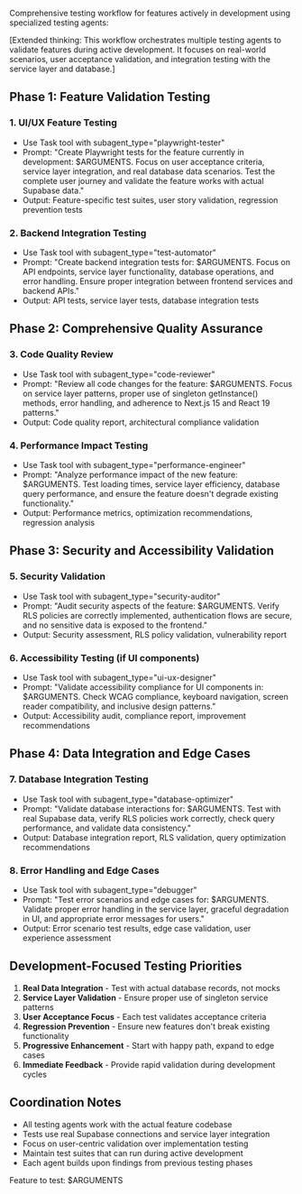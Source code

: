 Comprehensive testing workflow for features actively in development using specialized testing agents:

[Extended thinking: This workflow orchestrates multiple testing agents to validate features during active development. It focuses on real-world scenarios, user acceptance validation, and integration testing with the service layer and database.]

## Phase 1: Feature Validation Testing

### 1. UI/UX Feature Testing
- Use Task tool with subagent_type="playwright-tester"
- Prompt: "Create Playwright tests for the feature currently in development: $ARGUMENTS. Focus on user acceptance criteria, service layer integration, and real database data scenarios. Test the complete user journey and validate the feature works with actual Supabase data."
- Output: Feature-specific test suites, user story validation, regression prevention tests

### 2. Backend Integration Testing  
- Use Task tool with subagent_type="test-automator"
- Prompt: "Create backend integration tests for: $ARGUMENTS. Focus on API endpoints, service layer functionality, database operations, and error handling. Ensure proper integration between frontend services and backend APIs."
- Output: API tests, service layer tests, database integration tests

## Phase 2: Comprehensive Quality Assurance

### 3. Code Quality Review
- Use Task tool with subagent_type="code-reviewer"
- Prompt: "Review all code changes for the feature: $ARGUMENTS. Focus on service layer patterns, proper use of singleton getInstance() methods, error handling, and adherence to Next.js 15 and React 19 patterns."
- Output: Code quality report, architectural compliance validation

### 4. Performance Impact Testing
- Use Task tool with subagent_type="performance-engineer"
- Prompt: "Analyze performance impact of the new feature: $ARGUMENTS. Test loading times, service layer efficiency, database query performance, and ensure the feature doesn't degrade existing functionality."
- Output: Performance metrics, optimization recommendations, regression analysis

## Phase 3: Security and Accessibility Validation

### 5. Security Validation
- Use Task tool with subagent_type="security-auditor"
- Prompt: "Audit security aspects of the feature: $ARGUMENTS. Verify RLS policies are correctly implemented, authentication flows are secure, and no sensitive data is exposed to the frontend."
- Output: Security assessment, RLS policy validation, vulnerability report

### 6. Accessibility Testing (if UI components)
- Use Task tool with subagent_type="ui-ux-designer"
- Prompt: "Validate accessibility compliance for UI components in: $ARGUMENTS. Check WCAG compliance, keyboard navigation, screen reader compatibility, and inclusive design patterns."
- Output: Accessibility audit, compliance report, improvement recommendations

## Phase 4: Data Integration and Edge Cases

### 7. Database Integration Testing
- Use Task tool with subagent_type="database-optimizer"
- Prompt: "Validate database interactions for: $ARGUMENTS. Test with real Supabase data, verify RLS policies work correctly, check query performance, and validate data consistency."
- Output: Database integration report, RLS validation, query optimization recommendations

### 8. Error Handling and Edge Cases
- Use Task tool with subagent_type="debugger"
- Prompt: "Test error scenarios and edge cases for: $ARGUMENTS. Validate proper error handling in the service layer, graceful degradation in UI, and appropriate error messages for users."
- Output: Error scenario test results, edge case validation, user experience assessment

## Development-Focused Testing Priorities

1. **Real Data Integration** - Test with actual database records, not mocks
2. **Service Layer Validation** - Ensure proper use of singleton service patterns  
3. **User Acceptance Focus** - Each test validates acceptance criteria
4. **Regression Prevention** - Ensure new features don't break existing functionality
5. **Progressive Enhancement** - Start with happy path, expand to edge cases
6. **Immediate Feedback** - Provide rapid validation during development cycles

## Coordination Notes
- All testing agents work with the actual feature codebase
- Tests use real Supabase connections and service layer integration
- Focus on user-centric validation over implementation testing
- Maintain test suites that can run during active development
- Each agent builds upon findings from previous testing phases

Feature to test: $ARGUMENTS